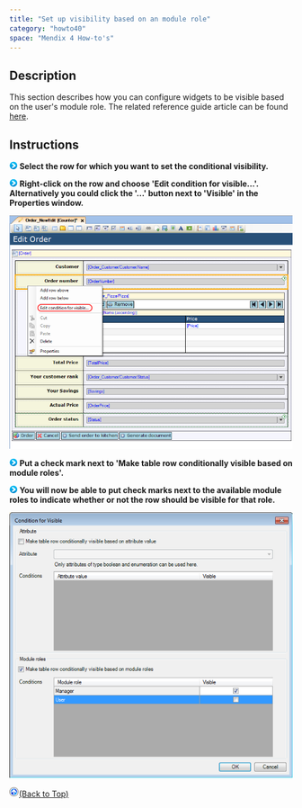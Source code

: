 ```yaml
---
title: "Set up visibility based on an module role"
category: "howto40"
space: "Mendix 4 How-to's"
---
```

## Description

This section describes how you can configure widgets to be visible based on the user's module role. The related reference guide article can be found [here](https://world.mendix.com/pages/releaseview.action?pageId=12748227).

## Instructions

![](attachments/819203/917932.png) **Select the row for which you want to set the conditional visibility.**

![](attachments/819203/917932.png) **Right-click on the row and choose 'Edit condition for visible...'. Alternatively you could click the '...' button next to 'Visible' in the Properties window.**

![](attachments/2621483/2752742.png)

![](attachments/819203/917932.png) **Put a check mark next to 'Make table row conditionally visible based on module roles'.**

![](attachments/819203/917932.png) **You will now be able to put check marks next to the available module roles to indicate whether or not the row should be visible for that role.**

![](attachments/2621483/2752749.png)

[![](attachments/819203/917564.png)](set-up-visibility-based-on-an-module-role)[(Back to Top)](set-up-visibility-based-on-an-module-role)